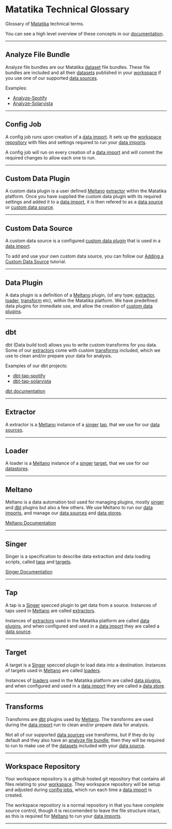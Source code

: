 # Matatika Technical Glossary

Glossary of [Matatika](https://www.matatika.com/) technical terms.

You can see a high level overview of these concepts in our [documentation](https://www.matatika.com/docs/glossary).

---

## Analyze File Bundle

Analyze file bundles are our Matatika [dataset](https://www.matatika.com/docs/glossary#dataset) file bundles. These file bundles are included and all their [datasets](https://www.matatika.com/docs/glossary#dataset) published in your [workspace](https://www.matatika.com/docs/glossary#workspace) if you use one of our supported [data sources](https://www.matatika.com/docs/glossary#data-source).

Examples:
- [Analyze-Spotify](https://github.com/Matatika/analyze-spotify)
- [Analyze-Solarvista](https://github.com/Matatika/analyze-solarvista) 

---

## Config Job

A config job runs upon creation of a [data import](https://www.matatika.com/docs/glossary#data-import). It sets up the [workspace repository](#workspace-repository) with files and settings required to run your [data imports](https://www.matatika.com/docs/glossary#data-import).

A config job will run on every creation of a [data import](https://www.matatika.com/docs/glossary#data-import) and will commit the required changes to allow each one to run.

---

## Custom Data Plugin

A custom data plugin is a user defined [Meltano](#meltano) [extractor](#extractor) within the Matatika platform. Once you have supplied the custom data plugin with its required settings and added it to a [data import](https://www.matatika.com/docs/glossary#data-import), it is then refered to as a [data source](https://www.matatika.com/docs/glossary#data-source) or [custom data source](#custom-data-source).

---

## Custom Data Source

A custom data source is a configured [custom data plugin](#custom-data-plugin) that is used in a [data import](https://www.matatika.com/docs/glossary#data-import).

To add and use your own custom data source, you can follow our [Adding a Custom Data Source](https://www.matatika.com/docs/getting-started/adding-a-custom-data-source) tutorial.

---

## Data Plugin

A data plugin is a definition of a [Meltano](#meltano) plugin, (of any type; [extractor](#extractor), [loader](#loader), [transform](#transform) etc), within the Matatika platform. We have predefined data plugins for immediate use, and allow the creation of [custom data plugins](#custom-data-plugin).

---

## dbt

dbt (Data build tool) allows you to write custom transforms for you data. Some of our [extractors](#extractor) come with custom [transforms](#transform) included, which we use to clean and/or prepare your data for analysis.

Examples of our dbt projects: 
- [dbt-tap-spotify](https://github.com/Matatika/dbt-tap-spotify)
- [dbt-tap-solarvista](https://github.com/Matatika/dbt-tap-solarvista)

[dbt documentation](https://docs.getdbt.com/)

---

## Extractor

A extractor is a [Meltano](#meltano) instance of a [singer](#singer) [tap](#tap), that we use for our [data sources](https://www.matatika.com/docs/glossary#data-source).

---

## Loader

A loader is a [Meltano](#meltano) instance of a [singer](#singer) [target](#target), that we use for our [datastores](https://www.matatika.com/docs/glossary).

---

## Meltano

Meltano is a data automation tool used for managing plugins, mostly [singer](#singer) and [dbt](#dbt) plugins but also a few others. We use Meltano to run our [data imports](https://www.matatika.com/docs/glossary#data-import), and manage our [data sources](https://www.matatika.com/docs/glossary#data-source) and [data stores](https://www.matatika.com/docs/glossary#data-store).

[Meltano Documentation](https://meltano.com/docs/)

---

## Singer

Singer is a specification to describe data extraction and data loading scripts, called [taps](#tap) and [targets](#target).

[Singer Documentation](https://github.com/singer-io/getting-started)

---

## Tap

A tap is a [Singer](#singer) specced plugin to get data from a source. Instances of taps used in [Meltano](#meltano) are called [extractors](#extractor). 

Instances of [extractors](#extractor) used in the Matatika platform are called [data plugins](https://www.matatika.com/docs/glossary#data-plugin), and when configured and used in a [data import](https://www.matatika.com/docs/glossary#data-import) they are called a [data source](https://www.matatika.com/docs/glossary#data-source).

---

## Target

A target is a [Singer](#singer) specced plugin to load data into a destination. Instances of targets used in [Meltano](#meltano) are called [loaders](#loaders).

Instances of [loaders](#loaders) used in the Matatika platform are called [data plugins](https://www.matatika.com/docs/glossary#data-plugin), and when configured and used in a [data import](https://www.matatika.com/docs/glossary#data-import) they are called a [data store](https://www.matatika.com/docs/glossary#data-store).

---

## Transforms

Transforms are [dbt](#dbt) plugins used by [Meltano](#meltano). The transforms are used during the [data import](https://www.matatika.com/docs/glossary#data-import) run to clean and/or prepare data for analysis.

Not all of our supported [data sources](https://www.matatika.com/docs/glossary#data-source) use transforms, but if they do by default and they also have an [analyze file bundle](#analyze-file-bundle), then they will be required to run to make use of the [datasets](https://www.matatika.com/docs/glossary#dataset) included with your [data source](https://www.matatika.com/docs/glossary#data-source).

---

## Workspace Repository

Your workspace repository is a github hosted git repository that contains all files relating to your [workspace](https://www.matatika.com/docs/glossary#workspace). They workspace repository will be setup and adjusted during [config jobs](#config-job), which run each time a [data import](https://www.matatika.com/docs/glossary#data-import) is created.

The workspace repository is a normal repository in that you have complete source control, though it is reccomended to leave the file structure intact, as this is required for [Meltano](#meltano) to run your [data imports](https://www.matatika.com/docs/glossary#data-import).

---